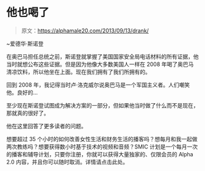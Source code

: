 # 他也喝了

> 原文：<https://alphamale20.com/2013/09/13/drank/>

~爱德华·斯诺登

在奥巴马担任总统之前，斯诺登就掌握了美国国家安全局电话材料的所有证据，他当时就想公布这些证据。但是因为他像大多数美国人一样在 2008 年喝了奥巴马清凉饮料，所以他坐在上面。现在我们拥有了我们所拥有的。

回到 2008 年，我记得当时卢·洛克威尔说奥巴马是一个军国主义者。人们嘲笑他。良好的...

至少现在斯诺登试图成为解决方案的一部分，但如果他当时做了什么而不是现在，那就真的很好了。

他在这里回答了更多读者的问题。

想要超过 35 个小时的如何改善女性生活和财务生活的播客吗？想每月和我一起做两次教练吗？想要获得数小时基于技术的视频和音频？SMIC 计划是一个每月一次的播客和辅导计划，只要你注册，你就可以获得大量独家的、仅限会员的 Alpha 2.0 内容，并且你可以随时取消。详情请点击此处。